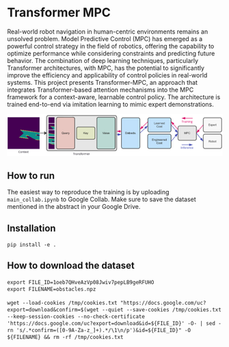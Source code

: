 # Transformer MPC
Real-world robot navigation in human-centric environments remains an unsolved problem. Model Predictive Control (MPC) has emerged as a powerful control strategy in the field of robotics, offering the capability to optimize performance while considering constraints and predicting future behavior. The combination of deep learning techniques, particularly Transformer architectures, with MPC, has the potential to significantly improve the efficiency and applicability of control policies in real-world systems. This project presents Transformer-MPC, an approach that integrates Transformer-based attention mechanisms into the MPC framework for a context-aware, learnable control policy. The architecture is trained end-to-end via imitation learning to mimic expert demonstrations.

![](https://github.com/J4nn1K/transformer-mpc/blob/main/docs/figures/architecture.png)

## How to run
The easiest way to reproduce the training is by uploading `main_collab.ipynb` to Google Collab. Make sure to save the dataset mentioned in the abstract in your Google Drive.

## Installation
```
pip install -e .
```
## How to download the dataset
```
export FILE_ID=1oeb7QHveAzVp08Jwiv7pepLB9geRFUHO
export FILENAME=obstacles.npz

wget --load-cookies /tmp/cookies.txt "https://docs.google.com/uc?export=download&confirm=$(wget --quiet --save-cookies /tmp/cookies.txt --keep-session-cookies --no-check-certificate 'https://docs.google.com/uc?export=download&id=${FILE_ID}' -O- | sed -rn 's/.*confirm=([0-9A-Za-z_]+).*/\1\n/p')&id=${FILE_ID}" -O ${FILENAME} && rm -rf /tmp/cookies.txt
```